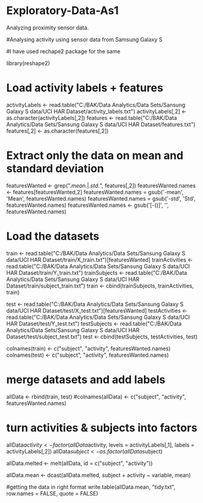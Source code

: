 # Exploratory-Data-As1
Analyzing proximity sensor data.


#Analysing activity using sensor data from Samsung Galaxy S

#I have used rechape2 package for the same



library(reshape2)


# Load activity labels + features
activityLabels <- read.table("C:/BAK/Data Analytics/Data Sets/Sansung Galaxy S data/UCI HAR Dataset/activity_labels.txt")
activityLabels[,2] <- as.character(activityLabels[,2])
features <- read.table("C:/BAK/Data Analytics/Data Sets/Sansung Galaxy S data/UCI HAR Dataset/features.txt")
features[,2] <- as.character(features[,2])

# Extract only the data on mean and standard deviation
featuresWanted <- grep(".*mean.*|.*std.*", features[,2])
featuresWanted.names <- features[featuresWanted,2]
featuresWanted.names = gsub('-mean', 'Mean', featuresWanted.names)
featuresWanted.names = gsub('-std', 'Std', featuresWanted.names)
featuresWanted.names <- gsub('[-()]', '', featuresWanted.names)


# Load the datasets
train <- read.table("C:/BAK/Data Analytics/Data Sets/Sansung Galaxy S data/UCI HAR Dataset/train/X_train.txt")[featuresWanted]
trainActivities <- read.table("C:/BAK/Data Analytics/Data Sets/Sansung Galaxy S data/UCI HAR Dataset/train/Y_train.txt")
trainSubjects <- read.table("C:/BAK/Data Analytics/Data Sets/Sansung Galaxy S data/UCI HAR Dataset/train/subject_train.txt")
train <- cbind(trainSubjects, trainActivities, train)

test <- read.table("C:/BAK/Data Analytics/Data Sets/Sansung Galaxy S data/UCI HAR Dataset/test/X_test.txt")[featuresWanted]
testActivities <- read.table("C:/BAK/Data Analytics/Data Sets/Sansung Galaxy S data/UCI HAR Dataset/test/Y_test.txt")
testSubjects <- read.table("C:/BAK/Data Analytics/Data Sets/Sansung Galaxy S data/UCI HAR Dataset/test/subject_test.txt")
test <- cbind(testSubjects, testActivities, test)


colnames(train) <- c("subject", "activity", featuresWanted.names)
colnames(test) <- c("subject", "activity", featuresWanted.names)

# merge datasets and add labels
allData <- rbind(train, test)
#colnames(allData) <- c("subject", "activity", featuresWanted.names)

# turn activities & subjects into factors
allData$activity <- factor(allData$activity, levels = activityLabels[,1], labels = activityLabels[,2])
allData$subject <- as.factor(allData$subject)

allData.melted <- melt(allData, id = c("subject", "activity"))


allData.mean <- dcast(allData.melted, subject + activity ~ variable, mean)

#getting the data in right format
write.table(allData.mean, "tidy.txt", row.names = FALSE, quote = FALSE)
